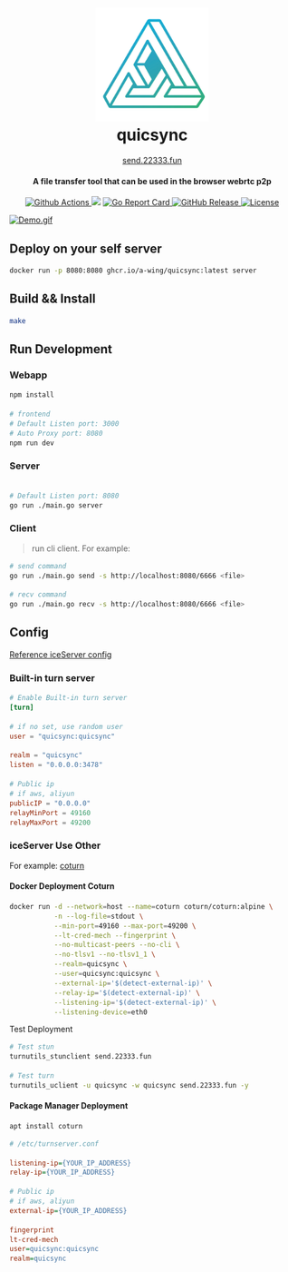 <h1 align="center">
  <img src="./webapp/public/logo512.png" alt="quicsync" width="200">
  <br>quicsync<br>
</h1>

<p align="center">
  <a href="https://send.22333.fun">send.22333.fun</a>
</p>

<h4 align="center">A file transfer tool that can be used in the browser webrtc p2p</h4>

<p align="center">
  <a href="https://github.com/a-wing/quicsync/actions">
    <img src="https://github.com/a-wing/quicsync/workflows/ci/badge.svg" alt="Github Actions">
  </a>
  <img src="https://img.shields.io/github/go-mod/go-version/a-wing/quicsync">
  <a href="https://goreportcard.com/report/github.com/a-wing/quicsync">
    <img src="https://goreportcard.com/badge/github.com/a-wing/quicsync" alt="Go Report Card">
  </a>
  <a href="https://github.com/a-wing/quicsync/releases">
    <img src="https://img.shields.io/github/release/a-wing/quicsync/all.svg" alt="GitHub Release">
  </a>
  <a href="https://github.com/a-wing/quicsync/blob/master/LICENSE">
    <img src="https://img.shields.io/github/license/a-wing/quicsync.svg?maxAge=2592000" alt="License">
  </a>
</p>

[![Demo.gif](https://i.postimg.cc/wTyzyHMc/Peek-2020-10-24-11-29.gif)](https://postimg.cc/8jS992hj)

## Deploy on your self server

```bash
docker run -p 8080:8080 ghcr.io/a-wing/quicsync:latest server
```

## Build && Install

```sh
make
```

## Run Development

### Webapp

```bash
npm install

# frontend
# Default Listen port: 3000
# Auto Proxy port: 8080
npm run dev
```

### Server

```bash

# Default Listen port: 8080
go run ./main.go server
```

### Client

> run cli client. For example:

```bash
# send command
go run ./main.go send -s http://localhost:8080/6666 <file>

# recv command
go run ./main.go recv -s http://localhost:8080/6666 <file>
```

## Config

[Reference iceServer config](https://developer.mozilla.org/en-US/docs/Web/API/RTCIceServer)

### Built-in turn server

```toml
# Enable Built-in turn server
[turn]

# if no set, use random user
user = "quicsync:quicsync"

realm = "quicsync"
listen = "0.0.0.0:3478"

# Public ip
# if aws, aliyun
publicIP = "0.0.0.0"
relayMinPort = 49160
relayMaxPort = 49200
```

### iceServer Use Other

For example: [coturn](https://github.com/coturn/coturn)

#### Docker Deployment Coturn

```bash
docker run -d --network=host --name=coturn coturn/coturn:alpine \
           -n --log-file=stdout \
           --min-port=49160 --max-port=49200 \
           --lt-cred-mech --fingerprint \
           --no-multicast-peers --no-cli \
           --no-tlsv1 --no-tlsv1_1 \
           --realm=quicsync \
           --user=quicsync:quicsync \
           --external-ip='$(detect-external-ip)' \
           --relay-ip='$(detect-external-ip)' \
           --listening-ip='$(detect-external-ip)' \
           --listening-device=eth0
```

Test Deployment

```bash
# Test stun
turnutils_stunclient send.22333.fun

# Test turn
turnutils_uclient -u quicsync -w quicsync send.22333.fun -y
```

#### Package Manager Deployment

```sh
apt install coturn
```

```ini
# /etc/turnserver.conf

listening-ip={YOUR_IP_ADDRESS}
relay-ip={YOUR_IP_ADDRESS}

# Public ip
# if aws, aliyun
external-ip={YOUR_IP_ADDRESS}

fingerprint
lt-cred-mech
user=quicsync:quicsync
realm=quicsync

```
